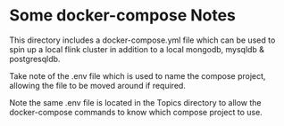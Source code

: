 # Some docker-compose Notes

This directory includes a docker-compose.yml file which can be used to spin up a local flink cluster in addition to a local mongodb, mysqldb & postgresqldb.

Take note of the .env file which is used to name the compose project, allowing the file to be moved around if required.

Note the same .env file is located in the Topics directory to allow the docker-compose commands to know which compose project to use.
